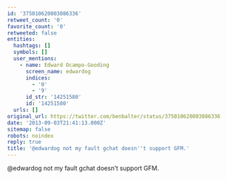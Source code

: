 ```yaml
---
id: '375010620003086336'
retweet_count: '0'
favorite_count: '0'
retweeted: false
entities:
  hashtags: []
  symbols: []
  user_mentions:
    - name: Edward Ocampo-Gooding
      screen_name: edwardog
      indices:
        - '0'
        - '9'
      id_str: '14251580'
      id: '14251580'
  urls: []
original_url: https://twitter.com/benbalter/status/375010620003086336
date: '2013-09-03T21:41:13.000Z'
sitemap: false
robots: noindex
reply: true
title: '@edwardog not my fault gchat doesn''t support GFM.'
---
```


@edwardog not my fault gchat doesn't support GFM.